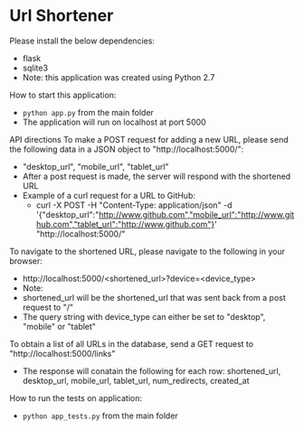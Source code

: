 # Url Shortener

Please install the below dependencies:
- flask
- sqlite3
- Note: this application was created using Python 2.7

How to start this application:
- `python app.py` from the main folder
- The application will run on localhost at port 5000

API directions
To make a POST request for adding a new URL, please send the following data in a JSON object to "http://localhost:5000/":
- "desktop_url", "mobile_url", "tablet_url"
- After a post request is made, the server will respond with the shortened URL
- Example of a curl request for a URL to GitHub:
	- curl -X POST -H "Content-Type: application/json" -d '{"desktop_url":"http://www.github.com","mobile_url":"http://www.github.com","tablet_url":"http://www.github.com"}' "http://localhost:5000/"

To navigate to the shortened URL, please navigate to the following in your browser:
- http://localhost:5000/<shortened_url>?device=<device_type>
- Note:
- shortened_url will be the shortened_url that was sent back from a post request to "/"
- The query string with device_type can either be set to "desktop", "mobile" or "tablet"

To obtain a list of all URLs in the database, send a GET request to "http://localhost:5000/links"
- The response will conatain the following for each row: shortened_url, desktop_url, mobile_url, tablet_url, num_redirects, created_at

How to run the tests on application:
-  `python app_tests.py` from the main folder